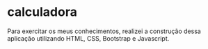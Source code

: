 # calculadora

Para exercitar os meus conhecimentos, realizei a construção dessa aplicação utilizando HTML, CSS, Bootstrap e Javascript.
